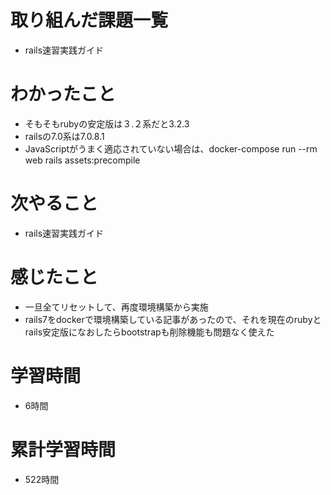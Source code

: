 # 取り組んだ課題一覧
- rails速習実践ガイド

# わかったこと
- そもそもrubyの安定版は３.２系だと3.2.3
- railsの7.0系は7.0.8.1
- JavaScriptがうまく適応されていない場合は、docker-compose run --rm web rails assets:precompile


# 次やること
- rails速習実践ガイド 

# 感じたこと
- 一旦全てリセットして、再度環境構築から実施
- rails7をdockerで環境構築している記事があったので、それを現在のrubyとrails安定版になおしたらbootstrapも削除機能も問題なく使えた

# 学習時間
- 6時間

# 累計学習時間
- 522時間
